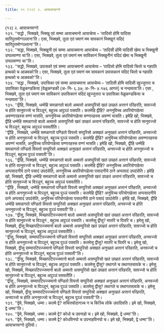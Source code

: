 ```yaml
---
title: ११ (१२) २. आयाचनवग्गो

---
```

(१२) २. आयाचनवग्गो  
१३१. ‘‘सद्धो , भिक्खवे, भिक्खु एवं सम्मा आयाचमानो आयाचेय्य – ‘तादिसो होमि यादिसा सारिपुत्तमोग्गल्लाना’ति। एसा, भिक्खवे, तुला एतं पमाणं मम सावकानं भिक्खूनं यदिदं सारिपुत्तमोग्गल्लाना’’ति।  
१३२. ‘‘सद्धा, भिक्खवे, भिक्खुनी एवं सम्मा आयाचमाना आयाचेय्य – ‘तादिसी होमि यादिसी खेमा च भिक्खुनी उप्पलवण्णा चा’ति। एसा, भिक्खवे, तुला एतं पमाणं मम साविकानं भिक्खुनीनं यदिदं खेमा च भिक्खुनी उप्पलवण्णा चा’’ति।  
१३३. ‘‘सद्धो, भिक्खवे, उपासको एवं सम्मा आयाचमानो आयाचेय्य – ‘तादिसो होमि यादिसो चित्तो च गहपति हत्थको च आळवको’ति। एसा, भिक्खवे, तुला एतं पमाणं मम सावकानं उपासकानं यदिदं चित्तो च गहपति हत्थको च आळवको’’ति।  
१३४. ‘‘सद्धा , भिक्खवे, उपासिका एवं सम्मा आयाचमाना आयाचेय्य – ‘तादिसी होमि यादिसी खुज्जुत्तरा च उपासिका वेळुकण्डकिया [वेळुकण्डकी (अ॰ नि॰ ६.३७; अ॰ नि॰ ४.१७६ आगतं] च नन्दमाता’ति। एसा , भिक्खवे, तुला एतं पमाणं मम साविकानं उपासिकानं यदिदं खुज्जुत्तरा च उपासिका वेळुकण्डकिया च नन्दमाता’’ति।  
१३५. ‘‘द्वीहि, भिक्खवे, धम्मेहि समन्नागतो बालो अब्यत्तो असप्पुरिसो खतं उपहतं अत्तानं परिहरति, सावज्जो च होति सानुवज्जो च विञ्ञूनं, बहुञ्च अपुञ्ञं पसवति। कतमेहि द्वीहि? अननुविच्च अपरियोगाहेत्वा अवण्णारहस्स वण्णं भासति, अननुविच्च अपरियोगाहेत्वा वण्णारहस्स अवण्णं भासति। इमेहि खो, भिक्खवे, द्वीहि धम्मेहि समन्नागतो बालो अब्यत्तो असप्पुरिसो खतं उपहतं अत्तानं परिहरति, सावज्जो च होति सानुवज्जो च विञ्ञूनं, बहुञ्च अपुञ्ञं पसवतीति।  
‘‘द्वीहि , भिक्खवे, धम्मेहि समन्नागतो पण्डितो वियत्तो सप्पुरिसो अक्खतं अनुपहतं अत्तानं परिहरति, अनवज्जो च होति अननुवज्जो च विञ्ञूनं, बहुञ्च पुञ्ञं पसवति। कतमेहि द्वीहि? अनुविच्च परियोगाहेत्वा अवण्णारहस्स अवण्णं भासति, अनुविच्च परियोगाहेत्वा वण्णारहस्स वण्णं भासति। इमेहि खो, भिक्खवे, द्वीहि धम्मेहि समन्नागतो पण्डितो वियत्तो सप्पुरिसो अक्खतं अनुपहतं अत्तानं परिहरति, अनवज्जो च होति अननुवज्जो च विञ्ञूनं, बहुञ्च पुञ्ञं पसवती’’ति।  
१३६. ‘‘द्वीहि, भिक्खवे, धम्मेहि समन्नागतो बालो अब्यत्तो असप्पुरिसो खतं उपहतं अत्तानं परिहरति, सावज्जो च होति सानुवज्जो च विञ्ञूनं, बहुञ्च अपुञ्ञं पसवति। कतमेहि द्वीहि? अननुविच्च अपरियोगाहेत्वा अप्पसादनीये ठाने पसादं उपदंसेति, अननुविच्च अपरियोगाहेत्वा पसादनीये ठाने अप्पसादं उपदंसेति। इमेहि खो, भिक्खवे, द्वीहि धम्मेहि समन्नागतो बालो अब्यत्तो असप्पुरिसो खतं उपहतं अत्तानं परिहरति, सावज्जो च होति सानुवज्जो च विञ्ञूनं, बहुञ्च अपुञ्ञं पसवतीति।  
‘‘द्वीहि , भिक्खवे, धम्मेहि समन्नागतो पण्डितो वियत्तो सप्पुरिसो अक्खतं अनुपहतं अत्तानं परिहरति, अनवज्जो च होति अननुवज्जो च विञ्ञूनं, बहुञ्च पुञ्ञं पसवति। कतमेहि द्वीहि? अनुविच्च परियोगाहेत्वा अप्पसादनीये ठाने अप्पसादं उपदंसेति, अनुविच्च परियोगाहेत्वा पसादनीये ठाने पसादं उपदंसेति। इमेहि खो, भिक्खवे, द्वीहि धम्मेहि समन्नागतो पण्डितो वियत्तो सप्पुरिसो अक्खतं अनुपहतं अत्तानं परिहरति, अनवज्जो च होति अननुवज्जो च विञ्ञूनं, बहुञ्च पुञ्ञं पसवती’’ति।  
१३७. ‘‘द्वीसु, भिक्खवे, मिच्छापटिपज्जमानो बालो अब्यत्तो असप्पुरिसो खतं उपहतं अत्तानं परिहरति, सावज्जो च होति सानुवज्जो च विञ्ञूनं , बहुञ्च अपुञ्ञं पसवति। कतमेसु द्वीसु? मातरि च पितरि च। इमेसु खो, भिक्खवे, द्वीसु मिच्छापटिपज्जमानो बालो अब्यत्तो असप्पुरिसो खतं उपहतं अत्तानं परिहरति, सावज्जो च होति सानुवज्जो च विञ्ञूनं, बहुञ्च अपुञ्ञं पसवतीति।  
‘‘द्वीसु, भिक्खवे, सम्मापटिपज्जमानो पण्डितो वियत्तो सप्पुरिसो अक्खतं अनुपहतं अत्तानं परिहरति, अनवज्जो च होति अननुवज्जो च विञ्ञूनं, बहुञ्च पुञ्ञं पसवति। कतमेसु द्वीसु? मातरि च पितरि च। इमेसु खो, भिक्खवे, द्वीसु सम्मापटिपज्जमानो पण्डितो वियत्तो सप्पुरिसो अक्खतं अनुपहतं अत्तानं परिहरति, अनवज्जो च होति अननुवज्जो च विञ्ञूनं, बहुञ्च पुञ्ञं पसवती’’ति।  
१३८. ‘‘द्वीसु, भिक्खवे, मिच्छापटिपज्जमानो बालो अब्यत्तो असप्पुरिसो खतं उपहतं अत्तानं परिहरति, सावज्जो च होति सानुवज्जो च विञ्ञूनं, बहुञ्च अपुञ्ञं पसवति। कतमेसु द्वीसु? तथागते च तथागतसावके च। इमेसु खो, भिक्खवे, मिच्छापटिपज्जमानो बालो अब्यत्तो असप्पुरिसो खतं उपहतं अत्तानं परिहरति, सावज्जो च होति सानुवज्जो च विञ्ञूनं, बहुञ्च अपुञ्ञं पसवतीति।  
‘‘द्वीसु , भिक्खवे, सम्मापटिपज्जमानो पण्डितो वियत्तो सप्पुरिसो अक्खतं अनुपहतं अत्तानं परिहरति, अनवज्जो च होति अननुवज्जो च विञ्ञूनं, बहुञ्च पुञ्ञं पसवति। कतमेसु द्वीसु? तथागते च तथागतसावके च। इमेसु खो, भिक्खवे, द्वीसु सम्मापटिपज्जमानो पण्डितो वियत्तो सप्पुरिसो अक्खतं अनुपहतं अत्तानं परिहरति, अनवज्जो च होति अननुवज्जो च विञ्ञूनं, बहुञ्च पुञ्ञं पसवती’’ति।  
१३९. ‘‘द्वेमे, भिक्खवे, धम्मा। कतमे द्वे? सचित्तवोदानञ्च न च किञ्चि लोके उपादियति। इमे खो, भिक्खवे, द्वे धम्मा’’ति।  
१४०. ‘‘द्वेमे, भिक्खवे, धम्मा। कतमे द्वे? कोधो च उपनाहो च। इमे खो, भिक्खवे, द्वे धम्मा’’ति।  
१४१. ‘‘द्वेमे, भिक्खवे, धम्मा। कतमे द्वे? कोधविनयो च उपनाहविनयो च। इमे खो, भिक्खवे, द्वे धम्मा’’ति।  
आयाचनवग्गो दुतियो।  